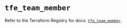 # `tfe_team_member`

Refer to the Terraform Registry for docs: [`tfe_team_member`](https://registry.terraform.io/providers/hashicorp/tfe/0.65.0/docs/resources/team_member).
